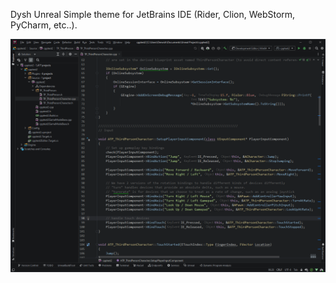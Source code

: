 Dysh Unreal Simple theme for JetBrains IDE (Rider, Clion, WebStorm, PyCharm, etc..).

![screen](screen.png)
